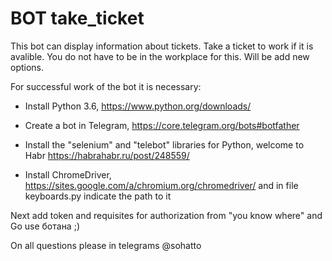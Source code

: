 # BOT take_ticket


This bot can display information about tickets. Take a ticket to work if it is avalible.
You do not have to be in the workplace for this. Will be add new options.

For successful work of the bot it is necessary:

- Install Python 3.6,
https://www.python.org/downloads/

- Create a bot in Telegram,
https://core.telegram.org/bots#botfather

- Install the "selenium" and "telebot" libraries for Python,
welcome to Habr https://habrahabr.ru/post/248559/

- Install ChromeDriver, https://sites.google.com/a/chromium.org/chromedriver/
 and in file keyboards.py indicate the path to it

Next add token and requisites for authorization from "you know where" and Go use ботана ;)


On all questions please in telegrams @sohatto

